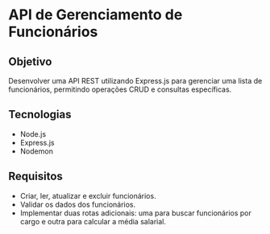 # API de Gerenciamento de Funcionários

## Objetivo

Desenvolver uma API REST utilizando Express.js para gerenciar uma lista de funcionários, permitindo operações CRUD e consultas específicas.

## Tecnologias

- Node.js
- Express.js
- Nodemon

## Requisitos

- Criar, ler, atualizar e excluir funcionários.
- Validar os dados dos funcionários.
- Implementar duas rotas adicionais: uma para buscar funcionários por cargo e outra para calcular a média salarial.
